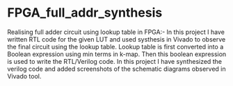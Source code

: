 # FPGA_full_addr_synthesis
Realising full adder circuit using lookup table in FPGA:- In this project I have written RTL code for the given LUT and used systhesis in Vivado to observe the final circuit using the lookup table. Lookup table is first converted into a Boolean expression using min terms in k-map. Then this boolean expression is used to write the RTL/Verilog code. In this project I have synthesized the verilog code and added screenshots of the schematic diagrams observed in Vivado tool.
